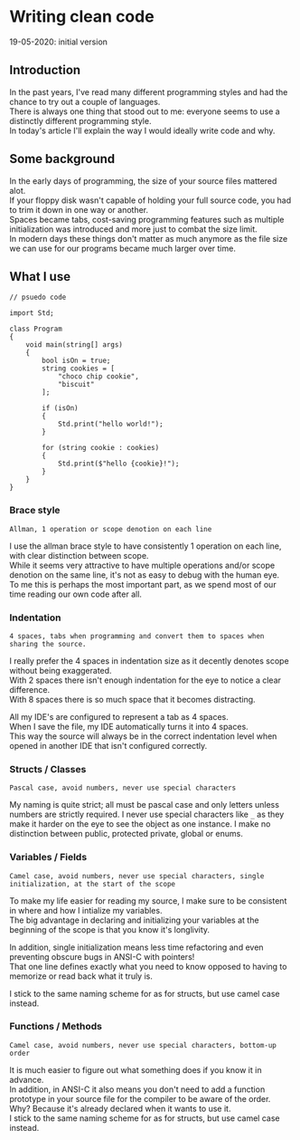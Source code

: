 # Writing clean code

19-05-2020: initial version

## Introduction

In the past years, I've read many different programming styles and had the chance to try out a couple of languages.  
There is always one thing that stood out to me: everyone seems to use a distinctly different programming style.  
In today's article I'll explain the way I would ideally write code and why.

## Some background

In the early days of programming, the size of your source files mattered alot.  
If your floppy disk wasn't capable of holding your full source code, you had to trim it down in one way or another.  
Spaces became tabs, cost-saving programming features such as multiple initialization was introduced and more just to combat the size limit.  
In modern days these things don't matter as much anymore as the file size we can use for our programs became much larger over time.

## What I use

```unformatted
// psuedo code

import Std;

class Program
{
    void main(string[] args)
    {
        bool isOn = true;
        string cookies = [
            "choco chip cookie",
            "biscuit"
        ];

        if (isOn)
        {
            Std.print("hello world!");
        }

        for (string cookie : cookies)
        {
            Std.print($"hello {cookie}!");
        }
    }
}
```

### Brace style

`Allman, 1 operation or scope denotion on each line`

I use the allman brace style to have consistently 1 operation on each line, with clear distinction between scope.  
While it seems very attractive to have multiple operations and/or scope denotion on the same line, it's not as easy to debug with the human eye.  
To me this is perhaps the most important part, as we spend most of our time reading our own code after all.

### Indentation

`4 spaces, tabs when programming and convert them to spaces when sharing the source.`

I really prefer the 4 spaces in indentation size as it decently denotes scope without being exaggerated.  
With 2 spaces there isn't enough indentation for the eye to notice a clear difference.  
With 8 spaces there is so much space that it becomes distracting.

All my IDE's are configured to represent a tab as 4 spaces.  
When I save the file, my IDE automatically turns it into 4 spaces.  
This way the source will always be in the correct indentation level when opened in another IDE that isn't configured correctly.

### Structs / Classes

`Pascal case, avoid numbers, never use special characters`

My naming is quite strict; all must be pascal case and only letters unless numbers are strictly required.
I never use special characters like `_` as they make it harder on the eye to see the object as one instance.
I make no distinction between public, protected private, global or enums.

### Variables / Fields

`Camel case, avoid numbers, never use special characters, single initialization, at the start of the scope`

To make my life easier for reading my source, I make sure to be consistent in where and how I intialize my variables.  
The big advantage in declaring and initializing your variables at the beginning of the scope is that you know it's longlivity.  

In addition, single initialization means less time refactoring and even preventing obscure bugs in ANSI-C with pointers!  
That one line defines exactly what you need to know opposed to having to memorize or read back what it truly is.

I stick to the same naming scheme for as for structs, but use camel case instead.

### Functions / Methods

`Camel case, avoid numbers, never use special characters, bottom-up order`

It is much easier to figure out what something does if you know it in advance.  
In addition, in ANSI-C it also means you don't need to add a function prototype in your source file for the compiler to be aware of the order.  
Why? Because it's already declared when it wants to use it.  
I stick to the same naming scheme for as for structs, but use camel case instead.
